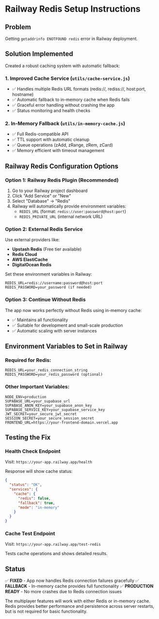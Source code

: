 # Railway Redis Setup Instructions

## Problem
Getting `getaddrinfo ENOTFOUND redis` error in Railway deployment.

## Solution Implemented
Created a robust caching system with automatic fallback:

### 1. Improved Cache Service (`utils/cache-service.js`)
- ✅ Handles multiple Redis URL formats (redis://, rediss://, host:port, hostname)
- ✅ Automatic fallback to in-memory cache when Redis fails
- ✅ Graceful error handling without crashing the app
- ✅ Status monitoring and health checks

### 2. In-Memory Fallback (`utils/in-memory-cache.js`)
- ✅ Full Redis-compatible API
- ✅ TTL support with automatic cleanup
- ✅ Queue operations (zAdd, zRange, zRem, zCard)
- ✅ Memory efficient with timeout management

## Railway Redis Configuration Options

### Option 1: Railway Redis Plugin (Recommended)
1. Go to your Railway project dashboard
2. Click "Add Service" or "New" 
3. Select "Database" → "Redis"
4. Railway will automatically provide environment variables:
   - `REDIS_URL` (format: `redis://user:password@host:port`)
   - `REDIS_PRIVATE_URL` (internal network URL)

### Option 2: External Redis Service
Use external providers like:
- **Upstash Redis** (Free tier available)
- **Redis Cloud** 
- **AWS ElastiCache**
- **DigitalOcean Redis**

Set these environment variables in Railway:
```
REDIS_URL=redis://username:password@host:port
REDIS_PASSWORD=your_password (if needed)
```

### Option 3: Continue Without Redis
The app now works perfectly without Redis using in-memory cache:
- ✅ Maintains all functionality
- ✅ Suitable for development and small-scale production
- ✅ Automatic scaling with server instances

## Environment Variables to Set in Railway

### Required for Redis:
```
REDIS_URL=your_redis_connection_string
REDIS_PASSWORD=your_redis_password (optional)
```

### Other Important Variables:
```
NODE_ENV=production
SUPABASE_URL=your_supabase_url
SUPABASE_ANON_KEY=your_supabase_anon_key
SUPABASE_SERVICE_KEY=your_supabase_service_key
JWT_SECRET=your_secure_jwt_secret
SESSION_SECRET=your_secure_session_secret
FRONTEND_URL=https://your-frontend-domain.vercel.app
```

## Testing the Fix

### Health Check Endpoint
Visit: `https://your-app.railway.app/health`

Response will show cache status:
```json
{
  "status": "OK",
  "services": {
    "cache": {
      "redis": false,
      "fallback": true,
      "mode": "in-memory"
    }
  }
}
```

### Cache Test Endpoint
Visit: `https://your-app.railway.app/test-redis`

Tests cache operations and shows detailed results.

## Status
✅ **FIXED** - App now handles Redis connection failures gracefully
✅ **FALLBACK** - In-memory cache provides full functionality
✅ **PRODUCTION READY** - No more crashes due to Redis connection issues

The multiplayer features will work with either Redis or in-memory cache. Redis provides better performance and persistence across server restarts, but is not required for basic functionality.